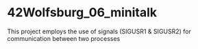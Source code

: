 # 42Wolfsburg_06_minitalk
This project employs the use of signals (SIGUSR1 &amp; SIGUSR2) for communication between two processes
